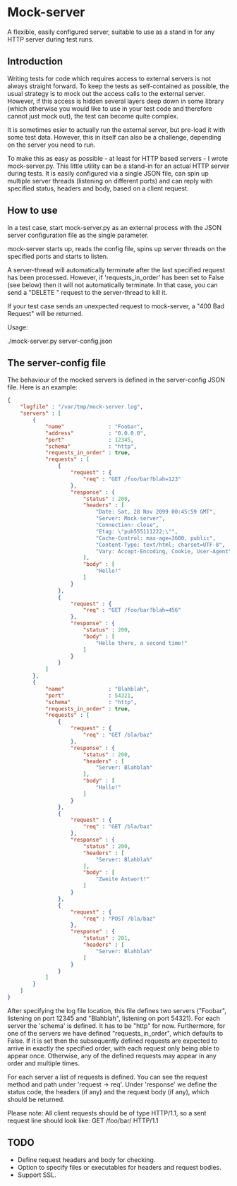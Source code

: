 # Mock-server

A flexible, easily configured server, suitable to use as a stand in for any
HTTP server during test runs.

## Introduction

Writing tests for code which requires access to external servers is not always
straight forward. To keep the tests as self-contained as possible, the usual
strategy is to mock out the access calls to the external server. However, if
this access is hidden several layers deep down in some library (which otherwise
you would like to use in your test code and therefore cannot just mock out),
the test can become quite complex.

It is sometimes esier to actually run the external server, but pre-load it with
some test data. However, this in itself can also be a challenge, depending on
the server you need to run.

To make this as easy as possible - at least for HTTP based servers - I wrote
mock-server.py. This little utility can be a stand-in for an actual HTTP server
during tests. It is easily configured via a single JSON file, can spin up
multiple server threads (listening on different ports) and can reply with
specified status, headers and body, based on a client request.

## How to use

In a test case, start mock-server.py as an external process with the JSON
server configuration file as the single parameter.

mock-server starts up, reads the config file, spins up server threads on the
specified ports and starts to listen.

A server-thread will automatically terminate after the last specified request
has been processed. However, if 'requests_in_order' has been set to False (see
below) then it will not automatically terminate. In that case, you can send a
"DELETE <server-name>" request to the server-thread to kill it.

If your test case sends an unexpected request to mock-server, a "400 Bad
Request" will be returned.

Usage:

   ./mock-server.py server-config.json

## The server-config file

The behaviour of the mocked servers is defined in the server-config JSON file.
Here is an example:

```json
{
    "logfile" : "/var/tmp/mock-server.log",
    "servers" : [
        {
            "name"              : "Foobar",
            "address"           : "0.0.0.0",
            "port"              : 12345,
            "schema"            : "http",
            "requests_in_order" : true,
            "requests" : [
                {
                    "request" : {
                        "req" : "GET /foo/bar?blah=123"
                    },
                    "response" : {
                        "status" : 200,
                        "headers" : [
                            "Date: Sat, 28 Nov 2099 00:45:59 GMT",
                            "Server: Mock-server",
                            "Connection: close",
                            "Etag: \"pub555111222;\"",
                            "Cache-Control: max-age=3600, public",
                            "Content-Type: text/html; charset=UTF-8",
                            "Vary: Accept-Encoding, Cookie, User-Agent"
                        ],
                        "body" : [
                            "Hello!"
                        ]
                    }
                },
                {
                    "request" : {
                        "req" : "GET /foo/bar?blah=456"
                    },
                    "response" : {
                        "status" : 200,
                        "body" : [
                            "Hello there, a second time!"
                        ]
                    }
                }
            ]
        },
        {
            "name"              : "Blahblah",
            "port"              : 54321,
            "schema"            : "http",
            "requests_in_order" : true,
            "requests" : [
                {
                    "request" : {
                        "req" : "GET /bla/baz"
                    },
                    "response" : {
                        "status" : 200,
                        "headers" : [
                            "Server: Blahblah"
                        ],
                        "body" : [
                            "Hallo!"
                        ]
                    }
                },
                {
                    "request" : {
                        "req" : "GET /bla/baz"
                    },
                    "response" : {
                        "status" : 200,
                        "headers" : [
                            "Server: Blahblah"
                        ],
                        "body" : [
                            "Zweite Antwort!"
                        ]
                    }
                },
                {
                    "request" : {
                        "req" : "POST /bla/baz"
                    },
                    "response" : {
                        "status" : 201,
                        "headers" : [
                            "Server: Blahblah"
                        ]
                    }
                }
            ]
        }
    ]
}
```

After specifying the log file location, this file defines two servers
("Foobar", listening on port 12345 and "Blahblah", listening on port 54321).
For each server the 'schema' is defined. It has to be "http" for now.
Furthermore, for one of the servers we have defined "requests_in_order", which
defaults to False. If it is set then the subsequently defined requests are
expected to arrive in exactly the specified order, with each request only being
able to appear once. Otherwise, any of the defined requests may appear in any
order and multiple times.

For each server a list of requests is defined. You can see the request method
and path under 'request -> req'. Under 'response' we define the status code,
the headers (if any) and the request body (if any), which should be returned.

Please note: All client requests should be of type HTTP/1.1, so a sent request
line should look like: GET /foo/bar/ HTTP/1.1

## TODO

* Define request headers and body for checking.
* Option to specify files or executables for headers and request bodies.
* Support SSL.


